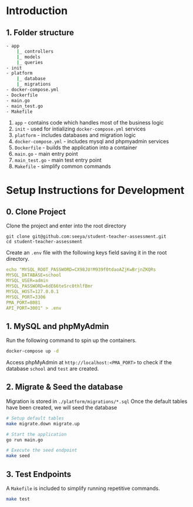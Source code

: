 # Introduction

## 1. Folder structure

```bash
- app
    |_ controllers
    |_ models
    |_ queries
- init
- platform
    |_ database
    |_ migrations
- docker-compose.yml
- Dockerfile
- main.go
- main_test.go
- Makefile
```

1. `app` - contains code which handles most of the business logic
2. `init` - used for intializing `docker-compose.yml` services
3. `platform` - includes databases and migration logic
4. `docker-compose.yml` - includes mysql and phpmyadmin services
5. `Dockerfile` - builds the application into a container
6. `main.go` - main entry point
7. `main_test.go` - main test entry point
8. `Makefile` - simplify common commands

# Setup Instructions for Development

## 0. Clone Project

Clone the project and enter into the root directory

```
git clone git@github.com:seeya/student-teacher-assessment.git
cd student-teacher-assessment

```

Create an `.env` file with the following keys field saving it in the root directory.

```yaml
echo "MYSQL_ROOT_PASSWORD=CX98JU!M939f0tdaoAZjKwBrjnZKQRs
MYSQL_DATABASE=school
MYSQL_USER=admin
MYSQL_PASSWORD=6dE66teSrc0thlfBmr
MYSQL_HOST=127.0.0.1
MYSQL_PORT=3306
PMA_PORT=8081
API_PORT=3001" > .env
```

## 1. MySQL and phpMyAdmin

Run the following command to spin up the containers.

```bash
docker-compose up -d
```

Access phpMyAdmin at `http://localhost:<PMA_PORT>` to check if the database `school` and `test` are created.

## 2. Migrate & Seed the database

Migration is stored in `./platform/migrations/*.sql`
Once the default tables have been created, we will seed the database

```bash
# Setup default tables
make migrate.down migrate.up

# Start the application
go run main.go

# Execute the seed endpoint
make seed
```

## 3. Test Endpoints

A `Makefile` is included to simplify running repetitive commands.

```bash
make test
```
